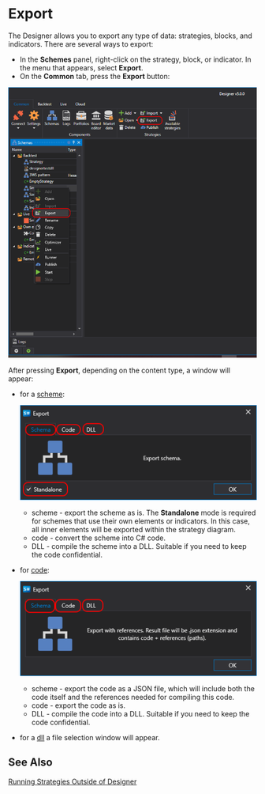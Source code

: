 # Export

The Designer allows you to export any type of data: strategies, blocks, and indicators. There are several ways to export:

- In the **Schemes** panel, right-click on the strategy, block, or indicator. In the menu that appears, select **Export**.
- On the **Common** tab, press the **Export** button:

![Designer Export strategies 00](../images/Designer_Export_strategies_00.png)

After pressing **Export**, depending on the content type, a window will appear:

- for a [scheme](Designer_Creating_strategy_out_of_blocks.md):

  ![Designer Export strategies 01](../images/Designer_Export_strategies_01.png)

  - scheme - export the scheme as is. The **Standalone** mode is required for schemes that use their own elements or indicators. In this case, all inner elements will be exported within the strategy diagram.
  - code - convert the scheme into C# code.
  - DLL - compile the scheme into a DLL. Suitable if you need to keep the code confidential.

- for [code](Designer_Creating_strategy_from_code.md):

  ![Designer Export strategies 02](../images/Designer_Export_strategies_02.png)

  - scheme - export the code as a JSON file, which will include both the code itself and the references needed for compiling this code.
  - code - export the code as is.
  - DLL - compile the code into a DLL. Suitable if you need to keep the code confidential.

- for a [dll](Designer_Creating_strategy_from_dll.md) a file selection window will appear.

## See Also

[Running Strategies Outside of Designer](Designer_run_strategy_on_server.md)
